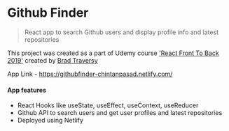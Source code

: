 # Github Finder

> React app to search Github users and display profile info and latest repositories

This project was created as a part of Udemy course ['React Front To Back 2019'](https://www.udemy.com/modern-react-front-to-back) created by [Brad Traversy](https://www.traversymedia.com)

App Link - <https://githubfinder-chintanpasad.netlify.com/>

#### App features

- React Hooks like useState, useEffect, useContext, useReducer
- Github API to search users and get user profiles and latest repositories
- Deployed using Netlify
